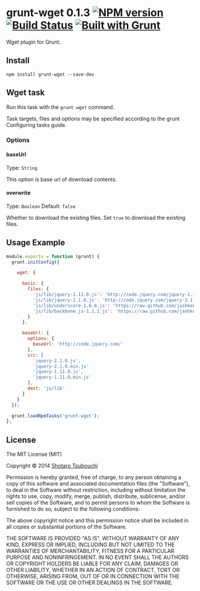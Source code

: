 # grunt-wget 0.1.3 [![NPM version](https://badge.fury.io/js/grunt-wget.png)](http://badge.fury.io/js/grunt-wget) [![Build Status](https://secure.travis-ci.org/shootaroo/grunt-wget.png?branch=master)](http://travis-ci.org/shootaroo/grunt-wget) [![Built with Grunt](https://cdn.gruntjs.com/builtwith.png)](http://gruntjs.com/)

Wget plugin for Grunt.


## Install

```
npm install grunt-wget --save-dev
```


## Wget task

Run this task with the `grunt wget` command.

Task targets, files and options may be specified according to the grunt Configuring tasks guide.


### Options

#### baseUrl

Type: `String`

This option is base url of download contents.

#### overwrite

Type: `Boolean`
Default: `false`

Whether to download the existing files. Set `true` to download the existing files.


## Usage Example

```js
module.exports = function (grunt) {
  grunt.initConfig({

    wget: {

      basic: {
        files: {
          'js/lib/jquery-1.11.0.js': 'http://code.jquery.com/jquery-1.11.0.js',
          'js/lib/jquery-2.1.0.js': 'http://code.jquery.com/jquery-2.1.0.js',
          'js/lib/underscore-1.6.0.js': 'https://raw.github.com/jashkenas/underscore/1.6.0/underscore.js',
          'js/lib/backbone.js-1.1.2.js': 'https://raw.github.com/jashkenas/backbone/1.1.2/backbone.js'
        }
      },

      baseUrl: {
        options: {
          baseUrl: 'http://code.jquery.com/'
        },
        src: [
          'jquery-2.1.0.js',
          'jquery-2.1.0.min.js'
          'jquery-1.11.0.js',
          'jquery-1.11.0.min.js'
        ],
        dest: 'js/lib'
      }
    }
  });

  grunt.loadNpmTasks('grunt-wget');
};

```

## License

The MIT License (MIT)

Copyright &copy; 2014 [Shotaro Tsubouchi](https://github.com/shootaroo)

Permission is hereby granted, free of charge, to any person obtaining a copy
of this software and associated documentation files (the "Software"), to deal
in the Software without restriction, including without limitation the rights
to use, copy, modify, merge, publish, distribute, sublicense, and/or sell
copies of the Software, and to permit persons to whom the Software is
furnished to do so, subject to the following conditions:

The above copyright notice and this permission notice shall be included in
all copies or substantial portions of the Software.

THE SOFTWARE IS PROVIDED "AS IS", WITHOUT WARRANTY OF ANY KIND, EXPRESS OR
IMPLIED, INCLUDING BUT NOT LIMITED TO THE WARRANTIES OF MERCHANTABILITY,
FITNESS FOR A PARTICULAR PURPOSE AND NONINFRINGEMENT. IN NO EVENT SHALL THE
AUTHORS OR COPYRIGHT HOLDERS BE LIABLE FOR ANY CLAIM, DAMAGES OR OTHER
LIABILITY, WHETHER IN AN ACTION OF CONTRACT, TORT OR OTHERWISE, ARISING FROM,
OUT OF OR IN CONNECTION WITH THE SOFTWARE OR THE USE OR OTHER DEALINGS IN
THE SOFTWARE.

